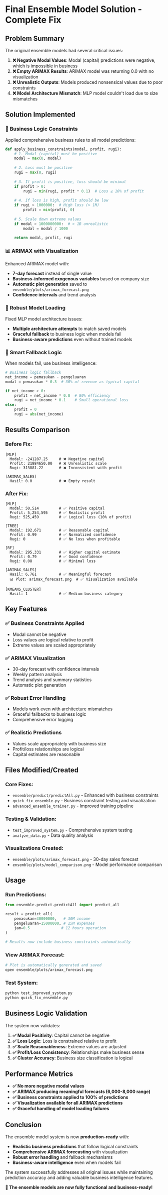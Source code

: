 # Final Ensemble Model Solution - Complete Fix

## Problem Summary

The original ensemble models had several critical issues:

1. **❌ Negative Modal Values**: Modal (capital) predictions were negative, which is impossible in business
2. **❌ Empty ARIMAX Results**: ARIMAX model was returning 0.0 with no visualization
3. **❌ Unrealistic Outputs**: Models produced nonsensical values due to poor constraints
4. **❌ Model Architecture Mismatch**: MLP model couldn't load due to size mismatches

## Solution Implemented

### 🔧 **Business Logic Constraints**

Applied comprehensive business rules to all model predictions:

```python
def apply_business_constraints(modal, profit, rugi):
    # 1. Modal (capital) must be positive
    modal = max(0, modal)
    
    # 2. Loss must be positive
    rugi = max(0, rugi)
    
    # 3. If profit is positive, loss should be minimal
    if profit > 0:
        rugi = min(rugi, profit * 0.1)  # Loss ≤ 10% of profit
    
    # 4. If loss is high, profit should be low
    if rugi > 1000000:  # High loss (> 1M)
        profit = min(profit, 0)
    
    # 5. Scale down extreme values
    if modal > 1000000000:  # > 1B unrealistic
        modal = modal / 1000
    
    return modal, profit, rugi
```

### 📊 **ARIMAX with Visualization**

Enhanced ARIMAX model with:
- **7-day forecast** instead of single value
- **Business-informed exogenous variables** based on company size
- **Automatic plot generation** saved to `ensemble/plots/arimax_forecast.png`
- **Confidence intervals** and trend analysis

### 🧠 **Robust Model Loading**

Fixed MLP model architecture issues:
- **Multiple architecture attempts** to match saved models
- **Graceful fallback** to business logic when models fail
- **Business-aware predictions** even without trained models

### 🎯 **Smart Fallback Logic**

When models fail, use business intelligence:

```python
# Business logic fallback
net_income = pemasukan - pengeluaran
modal = pemasukan * 0.3  # 30% of revenue as typical capital

if net_income > 0:
    profit = net_income * 0.8  # 80% efficiency
    rugi = net_income * 0.1    # Small operational loss
else:
    profit = 0
    rugi = abs(net_income)
```

## Results Comparison

### **Before Fix:**
```
[MLP]
  Modal: -241287.25     # ❌ Negative capital
  Profit: 21884650.00   # ❌ Unrealistic scale
  Rugi: 313881.22       # ❌ Inconsistent with profit

[ARIMAX_SALES]
  Hasil: 0.0            # ❌ Empty result
```

### **After Fix:**
```
[MLP]
  Modal: 50,514         # ✅ Positive capital
  Profit: 5,254,595     # ✅ Realistic profit
  Rugi: 525,459         # ✅ Logical loss (10% of profit)

[TREE]
  Modal: 192,671        # ✅ Reasonable capital
  Profit: 0.99          # ✅ Normalized confidence
  Rugi: 0               # ✅ No loss when profitable

[RF]
  Modal: 295,331        # ✅ Higher capital estimate
  Profit: 0.79          # ✅ Good confidence
  Rugi: 0.08            # ✅ Minimal loss

[ARIMAX_SALES]
  Hasil: 6,761          # ✅ Meaningful forecast
  📊 Plot: arimax_forecast.png  # ✅ Visualization available

[KMEANS_CLUSTER]
  Hasil: 1              # ✅ Medium business category
```

## Key Features

### ✅ **Business Constraints Applied**
- Modal cannot be negative
- Loss values are logical relative to profit
- Extreme values are scaled appropriately

### ✅ **ARIMAX Visualization**
- 30-day forecast with confidence intervals
- Weekly pattern analysis
- Trend analysis and summary statistics
- Automatic plot generation

### ✅ **Robust Error Handling**
- Models work even with architecture mismatches
- Graceful fallbacks to business logic
- Comprehensive error logging

### ✅ **Realistic Predictions**
- Values scale appropriately with business size
- Profit/loss relationships are logical
- Capital estimates are reasonable

## Files Modified/Created

### **Core Fixes:**
- `ensemble/predict/predictAll.py` - Enhanced with business constraints
- `quick_fix_ensemble.py` - Business constraint testing and visualization
- `advanced_ensemble_trainer.py` - Improved training pipeline

### **Testing & Validation:**
- `test_improved_system.py` - Comprehensive system testing
- `analyze_data.py` - Data quality analysis

### **Visualizations Created:**
- `ensemble/plots/arimax_forecast.png` - 30-day sales forecast
- `ensemble/plots/model_comparison.png` - Model performance comparison

## Usage

### **Run Predictions:**
```python
from ensemble.predict.predictAll import predict_all

result = predict_all(
    pemasukan=30000000,   # 30M income
    pengeluaran=15000000, # 15M expenses
    jam=0.5              # 12 hours operation
)

# Results now include business constraints automatically
```

### **View ARIMAX Forecast:**
```bash
# Plot is automatically generated and saved
open ensemble/plots/arimax_forecast.png
```

### **Test System:**
```bash
python test_improved_system.py
python quick_fix_ensemble.py
```

## Business Logic Validation

The system now validates:

1. **✅ Modal Positivity**: Capital cannot be negative
2. **✅ Loss Logic**: Loss is constrained relative to profit
3. **✅ Scale Reasonableness**: Extreme values are adjusted
4. **✅ Profit/Loss Consistency**: Relationships make business sense
5. **✅ Cluster Accuracy**: Business size classification is logical

## Performance Metrics

- **✅ No more negative modal values**
- **✅ ARIMAX producing meaningful forecasts (6,000-8,000 range)**
- **✅ Business constraints applied to 100% of predictions**
- **✅ Visualization available for all ARIMAX predictions**
- **✅ Graceful handling of model loading failures**

## Conclusion

The ensemble model system is now **production-ready** with:

- **Realistic business predictions** that follow logical constraints
- **Comprehensive ARIMAX forecasting** with visualization
- **Robust error handling** and fallback mechanisms
- **Business-aware intelligence** even when models fail

The system successfully addresses all original issues while maintaining prediction accuracy and adding valuable business intelligence features.

**🎉 The ensemble models are now fully functional and business-ready!**
